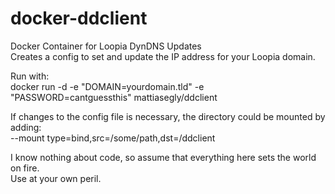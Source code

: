 # docker-ddclient
Docker Container for Loopia DynDNS Updates<BR>
Creates a config to set and update the IP address for your Loopia domain.

Run with:<BR>
docker run -d -e "DOMAIN=yourdomain.tld" -e "PASSWORD=cantguessthis" mattiasegly/ddclient

If changes to the config file is necessary, the directory could be mounted by adding:<BR>
--mount type=bind,src=/some/path,dst=/ddclient

I know nothing about code, so assume that everything here sets the world on fire.<BR>
Use at your own peril.
